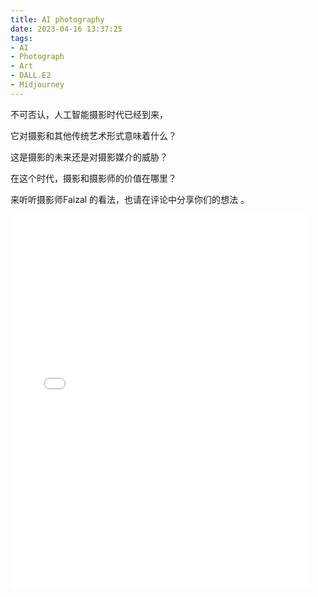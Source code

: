 ```yaml
---
title: AI photography
date: 2023-04-16 13:37:25
tags:
- AI
- Photograph
- Art
- DALL.E2
- Midjourney
---
```



不可否认，人工智能摄影时代已经到来，


它对摄影和其他传统艺术形式意味着什么？


这是摄影的未来还是对摄影媒介的威胁？


在这个时代，摄影和摄影师的价值在哪里？


来听听摄影师Faizal 的看法，也请在评论中分享你们的想法 。


<p><iframe src="//player.bilibili.com/player.html?aid=825002143&bvid=BV1sg4y1T79P&cid=1097589244&page=1" frameborder="no" scrolling="no" width="95%" height="600"></iframe></p>




